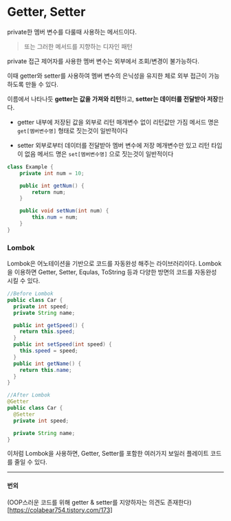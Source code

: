 # Getter, Setter

private한 멤버 변수를 다룰때 사용하는 메서드이다.
> 또는 그러한 메서드를 지향하는 디자인 패턴

private 접근 제어자를 사용한 멤버 변수는 외부에서 조회/변경이 불가능하다.

이때 getter와 setter를 사용하여 멤버 변수의 은닉성을 유지한 체로 외부 접근이 가능하도록 만들 수 있다.

이름에서 나타나듯 **getter는 값을 가져와 리턴**하고, **setter는 데이터를 전달받아 저장**한다.

+ getter
내부에 저장된 값을 외부로 리턴
매개변수 없이 리턴값만 가짐
메서드 명은 `get[멤버변수명]` 형태로 짓는것이 일반적이다

+ setter
외부로부터 데이터를 전달받아 멤버 변수에 저장
메개변수만 있고 리턴 타입이 없음
메서드 명은 `set[멤버변수명]` 으로 짓는것이 일반적이다

```java
class Example {
	private int num = 10;

	public int getNum() {
		return num;
	}

	public void setNum(int num) {
		this.num = num;
	} 
}
```

### Lombok
Lombok은 어노테이션을 기반으로 코드를 자동완성 해주는 라이브러리이다.
Lombok을 이용하면 Getter, Setter, Equlas, ToString 등과 다양한 방면의 코드를 자동완성 시킬 수 있다.

```java
//Before Lombok
public class Car {
  private int speed;
  private String name;

  public int getSpeed() {
    return this.speed;
  }
  public int setSpeed(int speed) {
    this.speed = speed;
  }
  public int getName() {
    return this.name;
  }
}

//After Lombok
@Getter
public class Car {
  @Setter
  private int speed;

  private String name;
}
```

이처럼 Lombok을 사용하면, Getter, Setter를 포함한 여러가지 보일러 플레이트 코드를 줄일 수 있다.
___

#### 번외

(OOP스러운 코드를 위해 getter & setter를 지양하자는 의견도 존재한다)[https://colabear754.tistory.com/173]